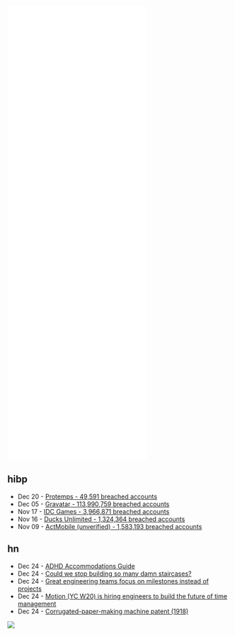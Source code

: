 ![Metrics](https://raw.githubusercontent.com/phixion/phixion/master/metrics.svg)

## hibp

<!--
for https://github.com/phixion/phixion/blob/main/.github/workflows/feeds.yml
-->
<!--START_SECTION:haveibeenpwnd-->
- Dec 20 - [Protemps - 49,591 breached accounts](https://haveibeenpwned.com/PwnedWebsites#Protemps)
- Dec 05 - [Gravatar - 113,990,759 breached accounts](https://haveibeenpwned.com/PwnedWebsites#Gravatar)
- Nov 17 - [IDC Games - 3,966,871 breached accounts](https://haveibeenpwned.com/PwnedWebsites#IDCGames)
- Nov 16 - [Ducks Unlimited - 1,324,364 breached accounts](https://haveibeenpwned.com/PwnedWebsites#DucksUnlimited)
- Nov 09 - [ActMobile (unverified) - 1,583,193 breached accounts](https://haveibeenpwned.com/PwnedWebsites#ActMobile)
<!--END_SECTION:haveibeenpwnd-->

## hn

<!--
for https://github.com/phixion/phixion/blob/main/.github/workflows/feeds.yml
-->
<!--START_SECTION:hn-->
- Dec 24 - [ADHD Accommodations Guide](https://adhdatwork.add.org/adhd-accommodation-guide/)
- Dec 24 - [Could we stop building so many damn staircases?](https://slate.com/business/2021/12/staircases-floor-plan-twitter-housing-apartments.html)
- Dec 24 - [Great engineering teams focus on milestones instead of projects](https://www.rubick.com/milestones-not-projects/)
- Dec 24 - [Motion (YC W20) is hiring engineers to build the future of time management](https://jobs.ashbyhq.com/motion)
- Dec 24 - [Corrugated-paper-making machine patent (1918)](https://patents.google.com/patent/US1264506A/en)
<!--END_SECTION:hn-->

<!--
for https://yhype.me
-->
![](https://hit.yhype.me/github/profile?user_id=13013670)
